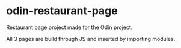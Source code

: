 # odin-restaurant-page

Restaurant page project made for the Odin project.

All 3 pages are build through JS and inserted by importing modules.